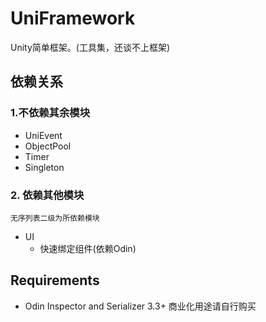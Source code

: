 # UniFramework

Unity简单框架。(工具集，还谈不上框架)

## 依赖关系

### 1.不依赖其余模块

- UniEvent
- ObjectPool
- Timer
- Singleton

### 2. 依赖其他模块

`无序列表二级为所依赖模块`

- UI
  - 快速绑定组件(依赖Odin)

## Requirements

- Odin Inspector and Serializer 3.3+ 商业化用途请自行购买
